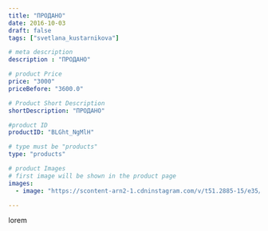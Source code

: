 ```yaml
---
title: "ПРОДАНО"
date: 2016-10-03
draft: false
tags: ["svetlana_kustarnikova"]

# meta description
description : "ПРОДАНО"

# product Price
price: "3000"
priceBefore: "3600.0"

# Product Short Description
shortDescription: "ПРОДАНО"

#product ID
productID: "BLGht_NgMlH"

# type must be "products"
type: "products"

# product Images
# first image will be shown in the product page
images:
  - image: "https://scontent-arn2-1.cdninstagram.com/v/t51.2885-15/e35/14590915_167441073707010_2079081869994885120_n.jpg?tp=1&_nc_ht=scontent-arn2-1.cdninstagram.com&_nc_cat=106&_nc_ohc=Gia8rKJ6bQgAX9rqewl&ccb=7-4&oh=658468cd5420ffbf5140072b4383769a&oe=6084480F&ig_cache_key=MTM1MjkxNzAzMzg1NTAxMTE0Mw%3D%3D.2-ccb7-4"

---
```

lorem
